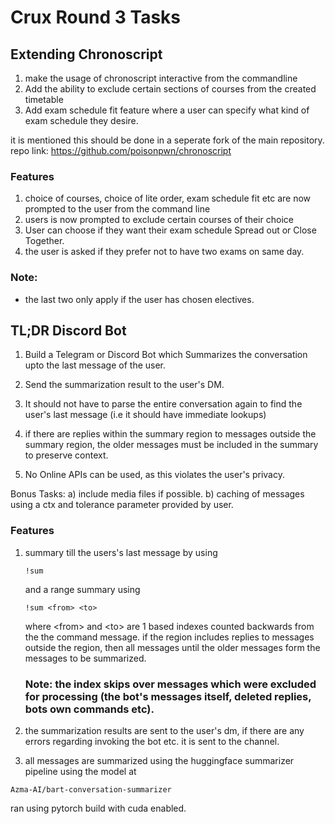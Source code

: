# Crux Round 3 Tasks
## Extending Chronoscript
1) make the usage of chronoscript interactive from the 
commandline
2) Add the ability to exclude certain sections of courses from the created timetable
3) Add exam schedule fit feature where a user can specify
what kind of exam schedule they desire.

it is mentioned this should be done in a seperate fork of the main repository.
repo link: https://github.com/poisonpwn/chronoscript

### Features
1) choice of courses, choice of lite order, exam schedule fit etc are now prompted to the user from the command line
2) users is now prompted to exclude certain courses of their choice
3) User can choose if they want their exam schedule Spread out or Close Together.
4) the user is asked if  they prefer not to have two exams on same day.

### Note: 
* the last two only apply if the user has chosen electives.

## TL;DR Discord Bot
1) Build a Telegram or Discord Bot which Summarizes the conversation upto the last message of the user.

2) Send the summarization result to the user's DM.

3) It should not have to parse the entire conversation again to find the user's last message (i.e it should have immediate lookups)

4) if there are replies within the summary region to messages outside the summary region, the older messages must be included in the summary to preserve context.

5) No Online APIs can be used, as this violates the user's privacy.

Bonus Tasks:
	a) include media files if possible.
	b) caching of messages using a ctx and tolerance parameter provided by user.

### Features
1) summary till the users's last message by using
   ```
   !sum
   ```
   and a range summary using
   ```
   !sum <from> <to>
   ```
   where \<from> and \<to> are 1 based indexes counted backwards from the the command message.
   if the region includes replies to messages outside the region, then all messages until the older
   messages form the messages to be summarized.

   ### Note: the index skips over messages which were excluded for processing (the bot's messages itself, deleted replies, bots own commands etc).

3) the summarization results are sent to the user's dm,
	if there are any errors regarding invoking the bot etc.
	it is sent to the channel.

4) all messages are summarized using the huggingface 
summarizer pipeline using the model at
```
Azma-AI/bart-conversation-summarizer
```
ran using pytorch build with cuda enabled.
	


